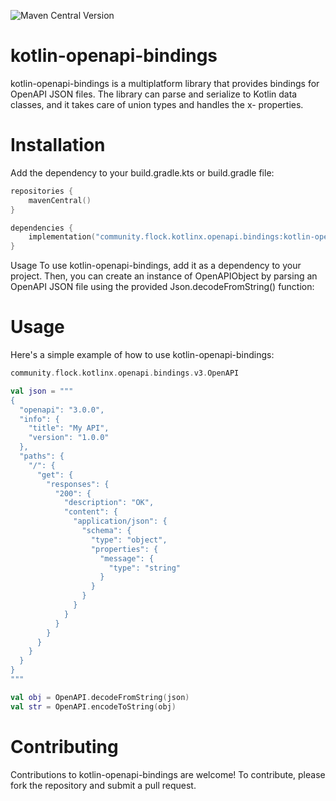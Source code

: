 ![Maven Central Version](https://img.shields.io/maven-central/v/community.flock.kotlinx.openapi.bindings/kotlin-openapi-bindings)


# kotlin-openapi-bindings

kotlin-openapi-bindings is a multiplatform library that provides bindings for OpenAPI JSON files. The library can parse and serialize to Kotlin data classes, and it takes care of union types and handles the x- properties.

# Installation
Add the dependency to your build.gradle.kts or build.gradle file:

```kotlin
repositories {
    mavenCentral()
}

dependencies {
    implementation("community.flock.kotlinx.openapi.bindings:kotlin-openapi-bindings:VERSION")
}
```

Usage
To use kotlin-openapi-bindings, add it as a dependency to your project. Then, you can create an instance of OpenAPIObject by parsing an OpenAPI JSON file using the provided Json.decodeFromString() function:


# Usage
Here's a simple example of how to use kotlin-openapi-bindings:
```kotlin
community.flock.kotlinx.openapi.bindings.v3.OpenAPI

val json = """
{
  "openapi": "3.0.0",
  "info": {
    "title": "My API",
    "version": "1.0.0"
  },
  "paths": {
    "/": {
      "get": {
        "responses": {
          "200": {
            "description": "OK",
            "content": {
              "application/json": {
                "schema": {
                  "type": "object",
                  "properties": {
                    "message": {
                      "type": "string"
                    }
                  }
                }
              }
            }
          }
        }
      }
    }
  }
}
"""

val obj = OpenAPI.decodeFromString(json)
val str = OpenAPI.encodeToString(obj)
```

# Contributing
Contributions to kotlin-openapi-bindings are welcome! To contribute, please fork the repository and submit a pull request.
